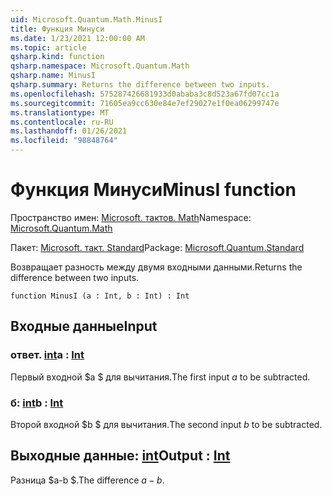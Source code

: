 ```yaml
---
uid: Microsoft.Quantum.Math.MinusI
title: Функция Минуси
ms.date: 1/23/2021 12:00:00 AM
ms.topic: article
qsharp.kind: function
qsharp.namespace: Microsoft.Quantum.Math
qsharp.name: MinusI
qsharp.summary: Returns the difference between two inputs.
ms.openlocfilehash: 575287426681933d0ababa3c8d523a67fd07cc1a
ms.sourcegitcommit: 71605ea9cc630e84e7ef29027e1f0ea06299747e
ms.translationtype: MT
ms.contentlocale: ru-RU
ms.lasthandoff: 01/26/2021
ms.locfileid: "98848764"
---
```

# <a name="minusi-function"></a><span data-ttu-id="36f21-102">Функция Минуси</span><span class="sxs-lookup"><span data-stu-id="36f21-102">MinusI function</span></span>

<span data-ttu-id="36f21-103">Пространство имен: [Microsoft. тактов. Math](xref:Microsoft.Quantum.Math)</span><span class="sxs-lookup"><span data-stu-id="36f21-103">Namespace: [Microsoft.Quantum.Math](xref:Microsoft.Quantum.Math)</span></span>

<span data-ttu-id="36f21-104">Пакет: [Microsoft. такт. Standard](https://nuget.org/packages/Microsoft.Quantum.Standard)</span><span class="sxs-lookup"><span data-stu-id="36f21-104">Package: [Microsoft.Quantum.Standard](https://nuget.org/packages/Microsoft.Quantum.Standard)</span></span>


<span data-ttu-id="36f21-105">Возвращает разность между двумя входными данными.</span><span class="sxs-lookup"><span data-stu-id="36f21-105">Returns the difference between two inputs.</span></span>

```qsharp
function MinusI (a : Int, b : Int) : Int
```


## <a name="input"></a><span data-ttu-id="36f21-106">Входные данные</span><span class="sxs-lookup"><span data-stu-id="36f21-106">Input</span></span>

### <a name="a--int"></a><span data-ttu-id="36f21-107">ответ. [int](xref:microsoft.quantum.lang-ref.int)</span><span class="sxs-lookup"><span data-stu-id="36f21-107">a : [Int](xref:microsoft.quantum.lang-ref.int)</span></span>

<span data-ttu-id="36f21-108">Первый входной $a $ для вычитания.</span><span class="sxs-lookup"><span data-stu-id="36f21-108">The first input $a$ to be subtracted.</span></span>


### <a name="b--int"></a><span data-ttu-id="36f21-109">б: [int](xref:microsoft.quantum.lang-ref.int)</span><span class="sxs-lookup"><span data-stu-id="36f21-109">b : [Int](xref:microsoft.quantum.lang-ref.int)</span></span>

<span data-ttu-id="36f21-110">Второй входной $b $ для вычитания.</span><span class="sxs-lookup"><span data-stu-id="36f21-110">The second input $b$ to be subtracted.</span></span>



## <a name="output--int"></a><span data-ttu-id="36f21-111">Выходные данные: [int](xref:microsoft.quantum.lang-ref.int)</span><span class="sxs-lookup"><span data-stu-id="36f21-111">Output : [Int](xref:microsoft.quantum.lang-ref.int)</span></span>

<span data-ttu-id="36f21-112">Разница $a-b $.</span><span class="sxs-lookup"><span data-stu-id="36f21-112">The difference $a - b$.</span></span>